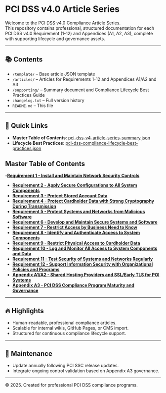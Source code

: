 # PCI DSS v4.0 Article Series

Welcome to the PCI DSS v4.0 Compliance Article Series.  
This repository contains professional, structured documentation for each PCI DSS v4.0 Requirement (1-12) and Appendices (A1, A2, A3), complete with supporting lifecycle and governance assets.

---

## 📚 Contents

- `/template/` – Base article JSON template
- `/articles/` – Articles for Requirements 1-12 and Appendices A1/A2 and A3
- `/supporting/` – Summary document and Compliance Lifecycle Best Practices Guide
- `changelog.txt` – Full version history
- `README.md` – This file

---

## 🚀 Quick Links

- **Master Table of Contents**: [pci-dss-v4-article-series-summary.json](./supporting/pci-dss-v4-article-series-summary.json)
- **Lifecycle Best Practices**: [pci-dss-compliance-lifecycle-best-practices.json](./supporting/pci-dss-compliance-lifecycle-best-practices.json)

## Master Table of Contents

-[**Requirement 1 - Install and Maintain Network Security Controls**](./rendered-markdown/requirement-01-install-network-security-controls.md)
- [**Requirement 2 - Apply Secure Configurations to All System Components**](./rendered-markdown/requirement-02-apply-secure-configurations.md)
- [**Requirement 3 - Protect Stored Account Data**](./rendered-markdown/)
- [**Requirement 4 - Protect Cardholder Data with Strong Cryptography During Transmission**](./rendered-markdown/)
- [**Requirement 5 - Protect Systems and Networks from Malicious Software**](./rendered-markdown/)
- [**Requirement 6 - Develop and Maintain Secure Systems and Software**](./rendered-markdown/)
- [**Requirement 7 - Restrict Access by Business Need to Know**](./rendered-markdown/)
- [**Requirement 8 - Identify and Authenticate Access to System Components**](./rendered-markdown/)
- [**Requirement 9 - Restrict Physical Access to Cardholder Data**](./rendered-markdown/)
- [**Requirement 10 - Log and Monitor All Access to System Components and Data**](./rendered-markdown/)
- [**Requirement 11 - Test Security of Systems and Networks Regularly**](./rendered-markdown/requirement-11-test-security-regularly.md)
- [**Requirement 12 - Support Information Security with Organizational Policies and Programs**](./rendered-markdown/requirement-12-support-security-programs.md)
- [**Appendix A1/A2 - Shared Hosting Providers and SSL/Early TLS for POI Systems**](./rendered-markdown/appendix-a1-a2-shared-hosting-ssl-early-tls.md)
- [**Appendix A3 - PCI DSS Compliance Program Maturity and Governance**](./rendered-markdown/appendix-a3-compliance-program-maturity.md)

---

## 🔥 Highlights

- Human-readable, professional compliance articles.
- Scalable for internal wikis, GitHub Pages, or CMS import.
- Structured for continuous compliance lifecycle support.

---

## 📅 Maintenance

- Update annually following PCI SSC release updates.
- Integrate ongoing control validation based on Appendix A3 governance.

---

© 2025. Created for professional PCI DSS compliance programs.
